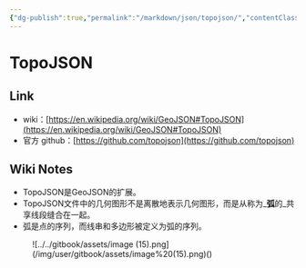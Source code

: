 ```yaml
---
{"dg-publish":true,"permalink":"/markdown/json/topojson/","contentClasses":".content svg {width: 100%; height: auto;}"}
---
```



# TopoJSON

## Link

* wiki：[https://en.wikipedia.org/wiki/GeoJSON#TopoJSON](https://en.wikipedia.org/wiki/GeoJSON#TopoJSON)
* 官方 github：[https://github.com/topojson](https://github.com/topojson)

## Wiki Notes

* TopoJSON是GeoJSON的扩展。
* TopoJSON文件中的几何图形不是离散地表示几何图形，而是从称为\_**弧**的\_共享线段缝合在一起。
* 弧是点的序列，而线串和多边形被定义为弧的序列。

<figure>![../../gitbook/assets/image (15).png](/img/user/gitbook/assets/image%20(15).png)()<figcaption></figcaption></figure>